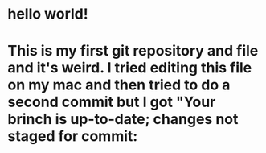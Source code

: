 # hello world!
# This is my first git repository and file and it's weird. I tried editing this file on my mac and then tried to do a second commit but I got "Your brinch is up-to-date; changes not staged for commit:
